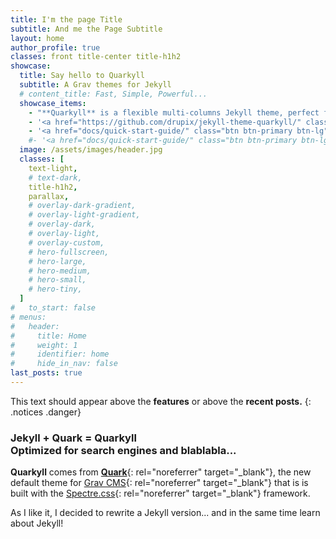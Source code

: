 ```yaml
---
title: I'm the page Title
subtitle: And me the Page Subtitle
layout: home
author_profile: true
classes: front title-center title-h1h2
showcase:
  title: Say hello to Quarkyll
  subtitle: A Grav themes for Jekyll
  # content_title: Fast, Simple, Powerful...
  showcase_items:
    - "**Quarkyll** is a flexible multi-columns Jekyll theme, perfect for building...<br>**Mmhhh... I don't know!! Let me think until I finished it!**"
    - '<a href="https://github.com/drupix/jekyll-theme-quarkyll/" class="btn btn-success btn-lg"><i class="las la-code-branch"></i> Latest release v0.1.0</a>'
    - '<a href="docs/quick-start-guide/" class="btn btn-primary btn-lg"><i class="las la-book"></i> Quick-Start Guide</a>'
    #- '<a href="docs/quick-start-guide/" class="btn btn-primary btn-lg"><i class="las la-book"></i> Install now</a>'
  image: /assets/images/header.jpg
  classes: [
    text-light,
    # text-dark,
    title-h1h2,
    parallax,
    # overlay-dark-gradient,
    # overlay-light-gradient,
    # overlay-dark,
    # overlay-light,
    # overlay-custom,
    # hero-fullscreen,
    # hero-large,
    # hero-medium,
    # hero-small,
    # hero-tiny,
  ]
#   to_start: false
# menus:
#   header:
#     title: Home
#     weight: 1
#     identifier: home
#     hide_in_nav: false
last_posts: true
---
```


This text should appear above the **features** or above the **recent posts.**
{: .notices .danger}

### **Jekyll + Quark = Quarkyll<i class="la la-gem pulse red"></i><br>Optimized for search engines and blablabla...**

**Quarkyll** comes from [**Quark**](https://github.com/getgrav/grav-theme-quark){: rel="noreferrer" target="_blank"}, the new default theme for [Grav CMS](https://getgrav.org/){: rel="noreferrer" target="_blank"} that is is built with the [Spectre.css](https://picturepan2.github.io/spectre/){: rel="noreferrer" target="_blank"} framework.

As I like it, I decided to rewrite a Jekyll version... and in the same time learn about Jekyll!
